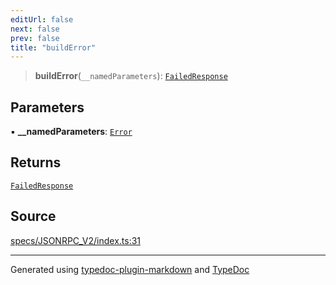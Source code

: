 ```yaml
---
editUrl: false
next: false
prev: false
title: "buildError"
---
```


> **buildError**(`__namedParameters`): [`FailedResponse`](/api/interfaces/failedresponse/)

## Parameters

▪ **\_\_namedParameters**: [`Error`](/api/interfaces/error/)

## Returns

[`FailedResponse`](/api/interfaces/failedresponse/)

## Source

[specs/JSONRPC\_V2/index.ts:31](https://github.com/dmdin/chord/blob/5f43e0e/src/specs/JSONRPC_V2/index.ts#L31)

***

Generated using [typedoc-plugin-markdown](https://www.npmjs.com/package/typedoc-plugin-markdown) and [TypeDoc](https://typedoc.org/)
